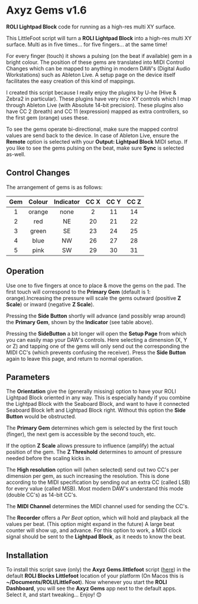 # Axyz Gems v1.6
**ROLI Lightpad Block** code for running as a high-res multi XY surface.

This LittleFoot script will turn a **ROLI Lightpad Block** into a high-res multi XY surface. Multi as in five times... for five fingers... at the same time!

For every finger (touch) it shows a pulsing (on the beat if available) gem in a bright colour. The position of these  gems are translated into MIDI Control Changes which can be mapped to anything in modern DAW's (Digital Audio Workstations) such as Ableton Live. A setup page on the device itself facilitates the easy creation of this kind of mappings.

I created this script because I really enjoy the plugins by U-he (Hive & Zebra2 in particular). These plugins have very nice XY controls which I map through Ableton Live (with Absolute 14-bit precision). These plugins also have CC 2 (breath) and CC 11 (expression) mapped as extra controllers, so the first gem (orange) uses these.

To see the gems operate bi-directional, make sure the mapped control values are send back to the device. In case of Ableton Live, ensure the **Remote** option is selected with your **Output: Lightpad Block** MIDI setup. If you like to see the gems pulsing on the beat, make sure **Sync** is selected as-well.

## Control Changes

The arrangement of gems is as follows:

| Gem  | Colour | Indicator | CC X | CC Y | CC Z |
|:----:|:------:|:---------:|:----:|:----:| :---:|
|   1  | orange |    none   |   2  |  11  |  14  |
|   2  |  red   |     NE    |  20  |  21  |  22  |
|   3  |  green |     SE    |  23  |  24  |  25  |
|   4  |  blue  |     NW    |  26  |  27  |  28  |
|   5  |  pink  |     SW    |  29  |  30  |  31  |

## Operation

Use one to five fingers at once to place & move the gems on the pad. The first touch will correspond to the **Primary Gem** (default is 1: orange).Increasing the pressure will scale the gems outward (positive **Z Scale**) or inward (negative **Z Scale**).

Pressing the **Side Button** shortly will advance (and possibly wrap around) the **Primary Gem**, shown by the **Indicator** (see table above).

Pressing the **SideButton** a bit longer will open the **Setup Page** from which you can easily map your DAW's controls. Here selecting a dimension (X, Y or Z) and tapping one of the gems will only send out the corresponding the MIDI CC's (which prevents confusing the receiver). Press the **Side Button** again to leave this page, and return to normal operation.

## Parameters

The **Orientation** give the (generally missing) option to have your ROLI Lightpad Block oriented in any way. This is especially handy if you combine the Lightpad Block with the Seaboard Block, and want to have it connected Seaboard Block left and Lightpad Block right. Without this option the **Side Button** would be obstructed.

The **Primary Gem** determines which gem is selected by the first touch (finger), the next gem is accessible by the second touch, etc.

If the option **Z Scale** allows pressure to influence (amplify) the actual position of the gem. The **Z Threshold** determines to amount of pressure needed before the scaling kicks in.

The **High resolution** option will (when selected) send out two CC's per dimension per gem, as such increasing the resolution. This is done according to the MIDI specification by sending out an extra CC (called LSB) for every value (called MSB). Most modern DAW's understand this mode (double CC's) as 14-bit CC's.

The **MIDI Channel** determines the MIDI channel used for sending the CC's.

The **Recorder** offers a *Per Beat* option, which will hold and playback all the values per beat. (This option might expand in the future)
A large beat counter will show up, and advance. For this option to work, a MIDI clock signal should be sent to the **Lightpad Block**, as it needs to know the beat.

<!---## Setup Page

To access the setup page, hold down the side button for a while. You' ll be presented by a page showing the dimensions X, Y & Z, and the five gems. One of the dimensions will be highlighted. By pressing any one of the dimensions it will be selected.By touching one of the gems, the corresponding CC for that gem and the selected dimension will be send so that an easy mapping in your DAW can be made. To leave the setup page, a short press of the side button will suffice. -->

## Installation

To install this script save (only) the **Axyz Gems.littlefoot** script (<a href="https://raw.githubusercontent.com/jorisroling/axyz-gems/master/Axyz%20Gems.littlefoot" target="_blank">here</a>)  in the default **ROLI Blocks Littlefoot** location of your platform (On Macos this is **~/Documents/ROLI/LittleFoot**). Now whenever you start the **ROLI Dashboard**, you will see the **Axyz Gems** app next to the default apps. Select it, and start tweaking... Enjoy! 😊
